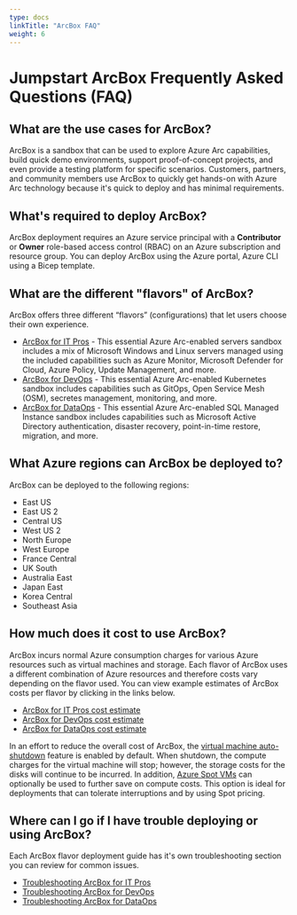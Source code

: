 ```yaml
---
type: docs
linkTitle: "ArcBox FAQ"
weight: 6
---
```


# Jumpstart ArcBox Frequently Asked Questions (FAQ)

## What are the use cases for ArcBox?

ArcBox is a sandbox that can be used to explore Azure Arc capabilities, build quick demo environments, support proof-of-concept projects, and even provide a testing platform for specific scenarios. Customers, partners, and community members use ArcBox to quickly get hands-on with Azure Arc technology because it's quick to deploy and has minimal requirements.

## What's required to deploy ArcBox?

ArcBox deployment requires an Azure service principal with a **Contributor** or **Owner** role-based access control (RBAC) on an Azure subscription and resource group. You can deploy ArcBox using the Azure portal, Azure CLI using a Bicep template.

## What are the different "flavors" of ArcBox?

ArcBox offers three different “flavors” (configurations) that let users choose their own experience.

- [ArcBox for IT Pros](/azure_jumpstart_arcbox/ITPro/) - This essential Azure Arc-enabled servers sandbox includes a mix of Microsoft Windows and Linux servers managed using the included capabilities such as Azure Monitor, Microsoft Defender for Cloud, Azure Policy, Update Management, and more.
- [ArcBox for DevOps](/azure_jumpstart_arcbox/DevOps) - This essential Azure Arc-enabled Kubernetes sandbox includes capabilities such as GitOps, Open Service Mesh (OSM), secretes management, monitoring, and more.
- [ArcBox for DataOps](/azure_jumpstart_arcbox/DataOps) - This essential Azure Arc-enabled SQL Managed Instance sandbox includes capabilities such as Microsoft Active Directory authentication, disaster recovery, point-in-time restore, migration, and more.

## What Azure regions can ArcBox be deployed to?

ArcBox can be deployed to the following regions:

- East US
- East US 2
- Central US
- West US 2
- North Europe
- West Europe
- France Central
- UK South
- Australia East
- Japan East
- Korea Central
- Southeast Asia

## How much does it cost to use ArcBox?

ArcBox incurs normal Azure consumption charges for various Azure resources such as virtual machines and storage. Each flavor of ArcBox uses a different combination of Azure resources and therefore costs vary depending on the flavor used. You can view example estimates of ArcBox costs per flavor by clicking in the links below.

- [ArcBox for IT Pros cost estimate](https://aka.ms/ArcBoxITProCost)
- [ArcBox for DevOps cost estimate](https://aka.ms/ArcBoxDevOpsCost)
- [ArcBox for DataOps cost estimate](https://aka.ms/ArcBoxDataOpsCost)

In an effort to reduce the overall cost of ArcBox, the [virtual machine auto-shutdown](https://learn.microsoft.com/azure/virtual-machines/auto-shutdown-vm?tabs=portal) feature is enabled by default.  When shutdown, the compute charges for the virtual machine will stop; however, the storage costs for the disks will continue to be incurred.  In addition, [Azure Spot VMs](https://learn.microsoft.com/azure/virtual-machines/spot-vms) can optionally be used to further save on compute costs.  This option is ideal for deployments that can tolerate interruptions and by using Spot pricing.

## Where can I go if I have trouble deploying or using ArcBox?

Each ArcBox flavor deployment guide has it's own troubleshooting section you can review for common issues.

- [Troubleshooting ArcBox for IT Pros](/azure_jumpstart_arcbox/ITPro/#basic-troubleshooting)
- [Troubleshooting ArcBox for DevOps](/azure_jumpstart_arcbox/DevOps/#basic-troubleshooting)
- [Troubleshooting ArcBox for DataOps](/azure_jumpstart_arcbox/DataOps/#basic-troubleshooting)
